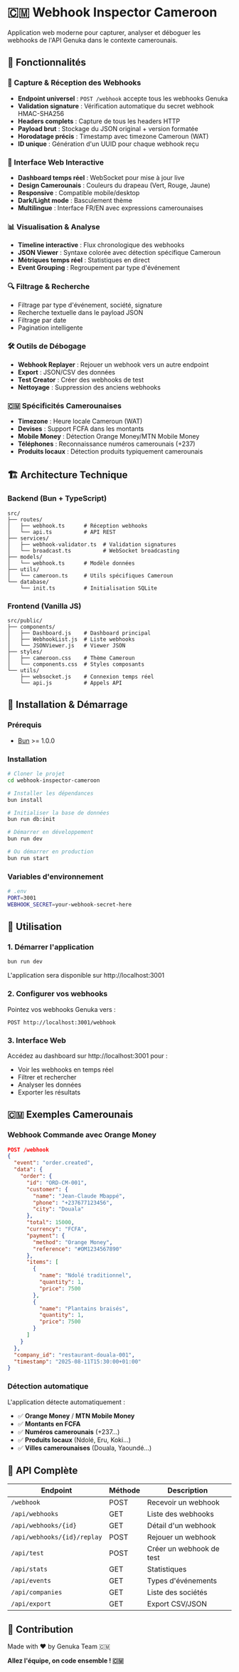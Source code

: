# 🇨🇲 Webhook Inspector Cameroon

Application web moderne pour capturer, analyser et déboguer les webhooks de l'API Genuka dans le contexte camerounais.

## 🚀 Fonctionnalités

### 📡 Capture & Réception des Webhooks
- **Endpoint universel** : `POST /webhook` accepte tous les webhooks Genuka
- **Validation signature** : Vérification automatique du secret webhook HMAC-SHA256
- **Headers complets** : Capture de tous les headers HTTP
- **Payload brut** : Stockage du JSON original + version formatée
- **Horodatage précis** : Timestamp avec timezone Cameroun (WAT)
- **ID unique** : Génération d'un UUID pour chaque webhook reçu

### 🎨 Interface Web Interactive
- **Dashboard temps réel** : WebSocket pour mise à jour live
- **Design Camerounais** : Couleurs du drapeau (Vert, Rouge, Jaune)
- **Responsive** : Compatible mobile/desktop
- **Dark/Light mode** : Basculement thème
- **Multilingue** : Interface FR/EN avec expressions camerounaises

### 📊 Visualisation & Analyse
- **Timeline interactive** : Flux chronologique des webhooks
- **JSON Viewer** : Syntaxe colorée avec détection spécifique Cameroun
- **Métriques temps réel** : Statistiques en direct
- **Event Grouping** : Regroupement par type d'événement

### 🔍 Filtrage & Recherche
- Filtrage par type d'événement, société, signature
- Recherche textuelle dans le payload JSON
- Filtrage par date
- Pagination intelligente

### 🛠️ Outils de Débogage
- **Webhook Replayer** : Rejouer un webhook vers un autre endpoint
- **Export** : JSON/CSV des données
- **Test Creator** : Créer des webhooks de test
- **Nettoyage** : Suppression des anciens webhooks

### 🇨🇲 Spécificités Camerounaises
- **Timezone** : Heure locale Cameroun (WAT)
- **Devises** : Support FCFA dans les montants
- **Mobile Money** : Détection Orange Money/MTN Mobile Money
- **Téléphones** : Reconnaissance numéros camerounais (+237)
- **Produits locaux** : Détection produits typiquement camerounais

## 🏗️ Architecture Technique

### Backend (Bun + TypeScript)
```
src/
├── routes/
│   ├── webhook.ts      # Réception webhooks
│   └── api.ts          # API REST
├── services/
│   ├── webhook-validator.ts  # Validation signatures
│   └── broadcast.ts          # WebSocket broadcasting
├── models/
│   └── webhook.ts      # Modèle données
├── utils/
│   └── cameroon.ts     # Utils spécifiques Cameroun
└── database/
    └── init.ts         # Initialisation SQLite
```

### Frontend (Vanilla JS)
```
src/public/
├── components/
│   ├── Dashboard.js    # Dashboard principal
│   ├── WebhookList.js  # Liste webhooks
│   └── JSONViewer.js   # Viewer JSON
├── styles/
│   ├── cameroon.css    # Thème Cameroun
│   └── components.css  # Styles composants
└── utils/
    ├── websocket.js    # Connexion temps réel
    └── api.js          # Appels API
```

## 🚀 Installation & Démarrage

### Prérequis
- [Bun](https://bun.sh/) >= 1.0.0

### Installation
```bash
# Cloner le projet
cd webhook-inspector-cameroon

# Installer les dépendances
bun install

# Initialiser la base de données
bun run db:init

# Démarrer en développement
bun run dev

# Ou démarrer en production
bun run start
```

### Variables d'environnement
```bash
# .env
PORT=3001
WEBHOOK_SECRET=your-webhook-secret-here
```

## 📖 Utilisation

### 1. Démarrer l'application
```bash
bun run dev
```
L'application sera disponible sur http://localhost:3001

### 2. Configurer vos webhooks
Pointez vos webhooks Genuka vers :
```
POST http://localhost:3001/webhook
```

### 3. Interface Web
Accédez au dashboard sur http://localhost:3001 pour :
- Voir les webhooks en temps réel
- Filtrer et rechercher
- Analyser les données
- Exporter les résultats

## 🇨🇲 Exemples Camerounais

### Webhook Commande avec Orange Money
```json
POST /webhook
{
  "event": "order.created",
  "data": {
    "order": {
      "id": "ORD-CM-001",
      "customer": {
        "name": "Jean-Claude Mbappé",
        "phone": "+237677123456",
        "city": "Douala"
      },
      "total": 15000,
      "currency": "FCFA",
      "payment": {
        "method": "Orange Money",
        "reference": "#OM1234567890"
      },
      "items": [
        {
          "name": "Ndolé traditionnel",
          "quantity": 1,
          "price": 7500
        },
        {
          "name": "Plantains braisés",
          "quantity": 1,
          "price": 7500
        }
      ]
    }
  },
  "company_id": "restaurant-douala-001",
  "timestamp": "2025-08-11T15:30:00+01:00"
}
```

### Détection automatique
L'application détecte automatiquement :
- ✅ **Orange Money** / **MTN Mobile Money**
- ✅ **Montants en FCFA**
- ✅ **Numéros camerounais** (+237...)
- ✅ **Produits locaux** (Ndolé, Eru, Koki...)
- ✅ **Villes camerounaises** (Douala, Yaoundé...)

## 🚀 API Complète

| Endpoint | Méthode | Description |
|----------|---------|-------------|
| `/webhook` | POST | Recevoir un webhook |
| `/api/webhooks` | GET | Liste des webhooks |
| `/api/webhooks/{id}` | GET | Détail d'un webhook |
| `/api/webhooks/{id}/replay` | POST | Rejouer un webhook |
| `/api/test` | POST | Créer un webhook de test |
| `/api/stats` | GET | Statistiques |
| `/api/events` | GET | Types d'événements |
| `/api/companies` | GET | Liste des sociétés |
| `/api/export` | GET | Export CSV/JSON |

## 🤝 Contribution

Made with ❤️ by Genuka Team 🇨🇲

**Allez l'équipe, on code ensemble ! 🇨🇲**
